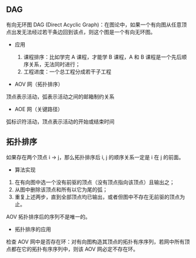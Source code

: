 ## DAG

有向无环图 DAG (Direct Acyclic Graph)：在图论中，如果一个有向图从任意顶点出发无法经过若干条边回到该点，则这个图是一个有向无环图。

- 应用
  1. 课程排序：比如学完 A 课程，才能学 B 课程，A 和 B 课程是一个先后顺序关系，无法同时进行；
  2. 工程进度：一个总工程分成若干子工程

- AOV 网（拓扑排序）

顶点表示活动，弧表示活动之间的邮箱制约关系

- AOE 网（关键路径）

弧标识符活动，顶点表示活动的开始或结束时间

## 拓扑排序

如果存在两个顶点 i -> j，那么拓扑排序后 i, j 的顺序关系一定是 i 在 j 的前面。

- 算法实现

1. 在有向图中选一个没有前驱的顶点（没有顶点指向该顶点）且输出之；
2. 从图中删除该顶点和所有以它为尾的弧；
3. 重复上述两步，直到全部顶点均已输出，或者但图中不存在无前驱的顶点为止。

AOV 拓扑排序后的序列不是唯一的。

- 拓扑排序的应用

检查 AOV 网中是否存在环：对有向图构造其顶点的拓扑有序序列，若网中所有顶点都在它的拓扑有序序列中，则该 AOV 网必定不存在环。


